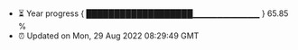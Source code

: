 - ⏳ Year progress { ███████████████████▁▁▁▁▁▁▁▁▁▁▁ } 65.85 %
- ⏰ Updated on Mon, 29 Aug 2022 08:29:49 GMT

